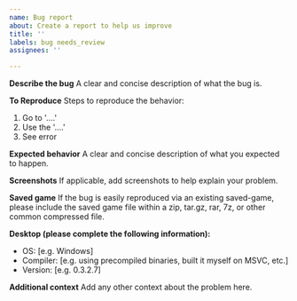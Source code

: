 ```yaml
---
name: Bug report
about: Create a report to help us improve
title: ''
labels: bug needs_review
assignees: ''

---
```


**Describe the bug**
A clear and concise description of what the bug is.

**To Reproduce**
Steps to reproduce the behavior:
1. Go to '....'
2. Use the '....'
3. See error

**Expected behavior**
A clear and concise description of what you expected to happen.

**Screenshots**
If applicable, add screenshots to help explain your problem.

**Saved game**
If the bug is easily reproduced via an existing saved-game, please include the saved game file within a zip, tar.gz, rar, 7z, or other common compressed file.

**Desktop (please complete the following information):**
 - OS: [e.g. Windows]
 - Compiler: [e.g. using precompiled binaries, built it myself on MSVC, etc.]
 - Version: [e.g. 0.3.2.7]

**Additional context**
Add any other context about the problem here.
